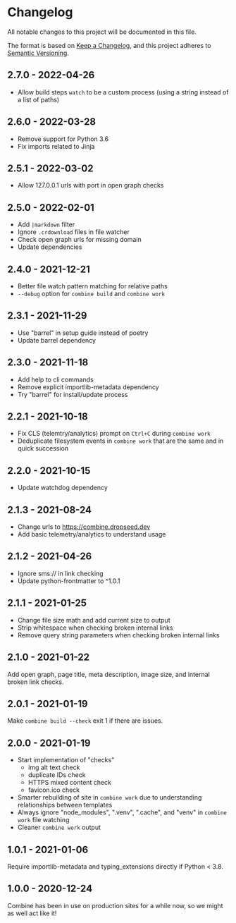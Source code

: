 # Changelog

All notable changes to this project will be documented in this file.

The format is based on [Keep a Changelog](https://keepachangelog.com/en/1.0.0/),
and this project adheres to [Semantic Versioning](https://semver.org/spec/v2.0.0.html).

## 2.7.0 - 2022-04-26

- Allow build steps `watch` to be a custom process (using a string instead of a list of paths)

## 2.6.0 - 2022-03-28

- Remove support for Python 3.6
- Fix imports related to Jinja

## 2.5.1 - 2022-03-02

- Allow 127.0.0.1 urls with port in open graph checks

## 2.5.0 - 2022-02-01

- Add `|markdown` filter
- Ignore `.crdownload` files in file watcher
- Check open graph urls for missing domain
- Update dependencies

## 2.4.0 - 2021-12-21

- Better file watch pattern matching for relative paths
- `--debug` option for `combine build` and `combine work`

## 2.3.1 - 2021-11-29

- Use "barrel" in setup guide instead of poetry
- Update barrel dependency

## 2.3.0 - 2021-11-18

- Add help to cli commands
- Remove explicit importlib-metadata dependency
- Try "barrel" for install/update process

## 2.2.1 - 2021-10-18

- Fix CLS (telemtry/analytics) prompt on `Ctrl+C` during `combine work`
- Deduplicate filesystem events in `combine work` that are the same and in quick succession

## 2.2.0 - 2021-10-15

- Update watchdog dependency

## 2.1.3 - 2021-08-24

- Change urls to https://combine.dropseed.dev
- Add basic telemetry/analytics to understand usage

## 2.1.2 - 2021-04-26

- Ignore sms:// in link checking
- Update python-frontmatter to ^1.0.1

## 2.1.1 - 2021-01-25

- Change file size math and add current size to output
- Strip whitespace when checking broken internal links
- Remove query string parameters when checking broken internal links

## 2.1.0 - 2021-01-22

Add open graph, page title, meta description, image size, and internal broken link checks.

## 2.0.1 - 2021-01-19

Make `combine build --check` exit 1 if there are issues.

## 2.0.0 - 2021-01-19

- Start implementation of "checks"
  - img alt text check
  - duplicate IDs check
  - HTTPS mixed content check
  - favicon.ico check
- Smarter rebuilding of site in `combine work` due to understanding relationships between templates
- Always ignore "node_modules", ".venv", ".cache", and "venv" in `combine work` file watching
- Cleaner `combine work` output

## 1.0.1 - 2021-01-06

Require importlib-metadata and typing_extensions directly if Python < 3.8.

## 1.0.0 - 2020-12-24

Combine has been in use on production sites for a while now, so we might as well act like it!
